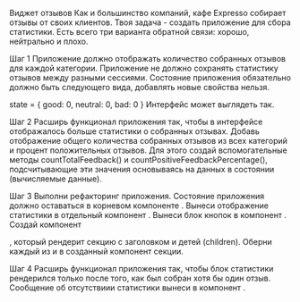 Виджет отзывов Как и большинство компаний, кафе Expresso собирает отзывы от
своих клиентов. Твоя задача - создать приложение для сбора статистики. Есть
всего три варианта обратной связи: хорошо, нейтрально и плохо.

Шаг 1 Приложение должно отображать количество собранных отзывов для каждой
категории. Приложение не должно сохранять статистику отзывов между разными
сессиями. Состояние приложения обязательно должно быть следующего вида,
добавлять новые свойства нельзя.

state = { good: 0, neutral: 0, bad: 0 } Интерфейс может выглядеть так.

Шаг 2 Расширь функционал приложения так, чтобы в интерфейсе отображалось больше
статистики о собранных отзывах. Добавь отображение общего количества собранных
отзывов из всех категорий и процент положительных отзывов. Для этого создай
вспомогательные методы countTotalFeedback() и countPositiveFeedbackPercentage(),
подсчитывающие эти значения основываясь на данных в состоянии (вычисляемые
данные).

Шаг 3 Выполни рефакторинг приложения. Состояние приложения должно оставаться в
корневом компоненте <App>. Вынеси отображение статистики в отдельный компонент
<Statistics good={} neutral={} bad={} total={} positivePercentage={}>. Вынеси
блок кнопок в компонент <FeedbackOptions options={} onLeaveFeedback={}>. Создай
компонент <Section title="">, который рендерит секцию с заголовком и детей
(children). Оберни каждый из <Statistics> и <FeedbackOptions> в созданный
компонент секции.

Шаг 4 Расширь функционал приложения так, чтобы блок статистики рендерился только
после того, как был собран хотя бы один отзыв. Сообщение об отсутствиии
статистики вынеси в компонент <Notification message="There is no feedback">.
